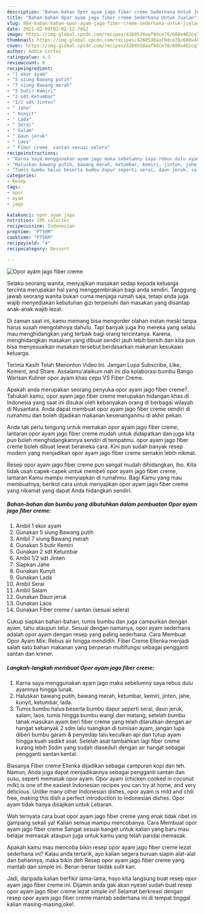 ```yaml
---
description: "Bahan-bahan Opor ayam jago fiber creme Sederhana Untuk Jualan"
title: "Bahan-bahan Opor ayam jago fiber creme Sederhana Untuk Jualan"
slug: 884-bahan-bahan-opor-ayam-jago-fiber-creme-sederhana-untuk-jualan
date: 2021-02-09T02:02:12.745Z
image: https://img-global.cpcdn.com/recipes/4260538aaf9dce78/680x482cq70/opor-ayam-jago-fiber-creme-foto-resep-utama.jpg
thumbnail: https://img-global.cpcdn.com/recipes/4260538aaf9dce78/680x482cq70/opor-ayam-jago-fiber-creme-foto-resep-utama.jpg
cover: https://img-global.cpcdn.com/recipes/4260538aaf9dce78/680x482cq70/opor-ayam-jago-fiber-creme-foto-resep-utama.jpg
author: Addie Cortez
ratingvalue: 4.3
reviewcount: 8
recipeingredient:
- "1 ekor ayam"
- "5 siung Bawang putih"
- "7 siung Bawang merah"
- "5 butir Kemiri"
- "2 sdt Ketumbar"
- "1/2 sdt Jinten"
- " Jahe"
- " Kunyit"
- " Lada"
- " Serai"
- " Salam"
- " Daun jeruk"
- " Laos"
- " Fiber creme  santan sesuai selera"
recipeinstructions:
- "Karna saya menggunakan ayam jago maka sebelumny saya rebus dulu ayamnya hingga lunak."
- "Haluskan bawang putih, bawang merah, ketumbar, kemiri, jinten, jahe, kunyit, ketumbar, lada."
- "Tumis bumbu halus beserta bumbu dapur seperti serai, daun jeruk, salam, laos, tumis hingga bumbu wangi dan matang, setelah bumbu tanak masukan ayam beri fiber creme yang telah dilarutkan dengan air hangat sebanyak 2 sdm lalu tuangkan di tumisan ayam, jangan lupa diberi bumbu garam &amp; penyedap lalu keculkan api dan tutup ayam hingga kuah sedikit asat. Setelah asat tambahkan lagi fiber creme kurang lebih 5sdm yang sudah diaseduh dengan air hangat sebagai pengganti santan kental."
categories:
- Resep
tags:
- opor
- ayam
- jago

katakunci: opor ayam jago 
nutrition: 195 calories
recipecuisine: Indonesian
preptime: "PT39M"
cooktime: "PT56M"
recipeyield: "4"
recipecategory: Dessert

---
```



![Opor ayam jago fiber creme](https://img-global.cpcdn.com/recipes/4260538aaf9dce78/680x482cq70/opor-ayam-jago-fiber-creme-foto-resep-utama.jpg)

Selaku seorang wanita, menyajikan masakan sedap kepada keluarga tercinta merupakan hal yang menggembirakan bagi anda sendiri. Tanggung jawab seorang  wanita bukan cuma menjaga rumah saja, tetapi anda juga wajib menyediakan kebutuhan gizi terpenuhi dan masakan yang disantap anak-anak wajib lezat.

Di zaman  saat ini, kamu memang bisa mengorder olahan instan meski tanpa harus susah mengolahnya dahulu. Tapi banyak juga lho mereka yang selalu mau menghidangkan yang terbaik bagi orang tercintanya. Karena, menghidangkan masakan yang dibuat sendiri jauh lebih bersih dan kita pun bisa menyesuaikan masakan tersebut berdasarkan makanan kesukaan keluarga. 

Terima Kasih Telah Menonton Video Ini. Jangan Lupa Subscribe, Like, Koment, and Share. Assalamu&#39;alaikum.nah ini dia kolaborasi bumbu Bango Warisan Kuliner opor ayam khas cepu VS Fiber Creme.

Apakah anda merupakan seorang penyuka opor ayam jago fiber creme?. Tahukah kamu, opor ayam jago fiber creme merupakan hidangan khas di Indonesia yang saat ini disukai oleh kebanyakan orang di berbagai wilayah di Nusantara. Anda dapat membuat opor ayam jago fiber creme sendiri di rumahmu dan boleh dijadikan makanan kesenanganmu di akhir pekan.

Anda tak perlu bingung untuk memakan opor ayam jago fiber creme, lantaran opor ayam jago fiber creme mudah untuk didapatkan dan juga kita pun boleh menghidangkannya sendiri di tempatmu. opor ayam jago fiber creme boleh dibuat lewat beraneka cara. Kini pun sudah banyak resep modern yang menjadikan opor ayam jago fiber creme semakin lebih nikmat.

Resep opor ayam jago fiber creme pun sangat mudah dihidangkan, lho. Kita tidak usah capek-capek untuk membeli opor ayam jago fiber creme, lantaran Kamu mampu menyiapkan di rumahmu. Bagi Kamu yang mau membuatnya, berikut cara untuk menyajikan opor ayam jago fiber creme yang nikamat yang dapat Anda hidangkan sendiri.

<!--inarticleads1-->

##### Bahan-bahan dan bumbu yang dibutuhkan dalam pembuatan Opor ayam jago fiber creme:

1. Ambil 1 ekor ayam
1. Gunakan 5 siung Bawang putih
1. Ambil 7 siung Bawang merah
1. Gunakan 5 butir Kemiri
1. Gunakan 2 sdt Ketumbar
1. Ambil 1/2 sdt Jinten
1. Siapkan  Jahe
1. Gunakan  Kunyit
1. Gunakan  Lada
1. Ambil  Serai
1. Ambil  Salam
1. Gunakan  Daun jeruk
1. Gunakan  Laos
1. Gunakan  Fiber creme / santan (sesuai selera)


Cukup siapkan bahan-bahan, tumis bumbu dan juga campurkan dengan ayam, tahu ataupun telur. Sesuai dengan namanya, opor ayam sederhana adalah opor ayam dengan resep yang paling sederhana. Cara Membuat Opor Ayam Mix: Rebus air hingga mendidih. Fiber Creme Ellenka menjadi salah satu bahan makanan yang berperan multifungsi sebagai pengganti santan dan krimer. 

<!--inarticleads2-->

##### Langkah-langkah membuat Opor ayam jago fiber creme:

1. Karna saya menggunakan ayam jago maka sebelumny saya rebus dulu ayamnya hingga lunak.
1. Haluskan bawang putih, bawang merah, ketumbar, kemiri, jinten, jahe, kunyit, ketumbar, lada.
1. Tumis bumbu halus beserta bumbu dapur seperti serai, daun jeruk, salam, laos, tumis hingga bumbu wangi dan matang, setelah bumbu tanak masukan ayam beri fiber creme yang telah dilarutkan dengan air hangat sebanyak 2 sdm lalu tuangkan di tumisan ayam, jangan lupa diberi bumbu garam &amp; penyedap lalu keculkan api dan tutup ayam hingga kuah sedikit asat. Setelah asat tambahkan lagi fiber creme kurang lebih 5sdm yang sudah diaseduh dengan air hangat sebagai pengganti santan kental.


Biasanya Fiber creme Ellenka dijadikan sebagai campuran kopi dan teh. Namun, Anda juga dapat menjadikannya sebagai pengganti santan dan susu, seperti memasak opor ayam. Opor ayam (chicken cooked in coconut milk) is one of the easiest Indonesian recipes you can try at home, and very delicious. Unlike many other Indonesian dishes, opor ayam is mild and chili free, making this dish a perfect introduction to Indonesian dishes. Opor ayam tidak hanya disajikan untuk Lebaran. 

Wah ternyata cara buat opor ayam jago fiber creme yang enak tidak ribet ini gampang sekali ya! Kalian semua mampu mencobanya. Cara Membuat opor ayam jago fiber creme Sangat sesuai banget untuk kalian yang baru mau belajar memasak ataupun juga untuk kamu yang telah pandai memasak.

Apakah kamu mau mencoba bikin resep opor ayam jago fiber creme lezat sederhana ini? Kalau anda tertarik, ayo kalian segera buruan siapin alat-alat dan bahannya, maka bikin deh Resep opor ayam jago fiber creme yang mantab dan simple ini. Benar-benar taidak sulit kan. 

Jadi, daripada kalian berfikir lama-lama, hayo kita langsung buat resep opor ayam jago fiber creme ini. Dijamin anda gak akan nyesel sudah buat resep opor ayam jago fiber creme lezat simple ini! Selamat berkreasi dengan resep opor ayam jago fiber creme mantab sederhana ini di tempat tinggal kalian masing-masing,oke!.

